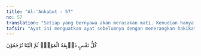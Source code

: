 ```yaml
---
title: "Al-'Ankabut - 57"
no: 57
translation: "Setiap yang bernyawa akan merasakan mati. Kemudian hanya kepada Kami kamu dikembalikan. "
tafsir: "Ayat ini menguatkan ayat sebelumnya dengan menerangkan hakikat kehidupan manusia itu sendiri. Diterangkan bahwa tiap-tiap manusia pasti akan mati dan setelah mati, ia akan kembali kepada pemiliknya, yaitu Tuhan semesta alam. Sejak manusia dibangkitkan kembali di akhirat, sejak itu ia akan mengalami kehidupan yang sebenarnya dan selamanya. Bentuk kehidupan yang sebenarnya itu ditentukan oleh sikap dan tindak-tanduk seseorang selama hidup di dunia. Jika ia seorang mukmin, maka akan memperoleh kebahagiaan yang abadi, sedangkan jika ia kafir, akan mengalami azab yang pedih di neraka.\n\nAyat ini senada dengan ayat 185 surah ali 'Imran dan telah dijelaskan di sana, tetapi diulangi kembali sebagai peringatan bagi kaum Muslimin agar jangan terlalu terpikat dan terpesona oleh kehidupan dunia yang fana ini, karena semuanya itu merupakan kesenangan sementara dan akan berakhir. Hubungan manusia dengan semua yang dimilikinya itu lambat laun akan berakhir. Janganlah sampai kecintaan seseorang kepada sesuatu menghalanginya untuk taat kepada Allah dan Rasul-Nya, karena sesuatu itu bersifat sementara. Sedangkan yang kekal hanya hasil ibadah dan amal saleh seseorang. Dengan semua itu, ia memperoleh rida Allah dan surga yang dijanjikan-Nya."
---
```


كُلُّ نَفْسٍ ذَاۤىِٕقَةُ الْمَوْتِۗ ثُمَّ اِلَيْنَا تُرْجَعُوْنَ
